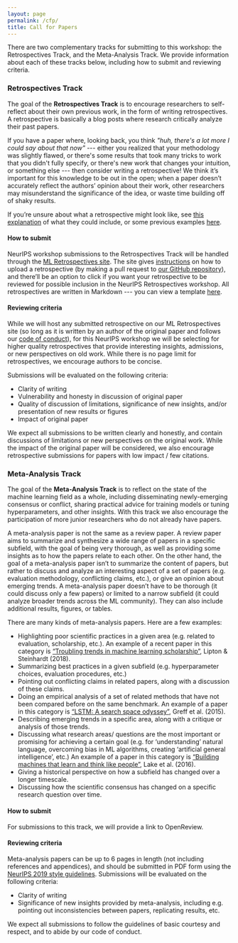```yaml
---
layout: page
permalink: /cfp/
title: Call for Papers
---
```


There are two complementary tracks for submitting to this workshop: the Retrospectives Track, and the Meta-Analysis Track.  We provide information about each of these tracks below, including how to submit and reviewing criteria. 

### Retrospectives Track

The goal of the **Retrospectives Track** is to encourage researchers to self-reflect about their own previous work, in the form of writing retrospectives. A retrospective is basically a blog posts where research critically analyze their past papers. 

If you have a paper where, looking back, you think *"huh, there's a lot more I could say about that now"* ---  either you realized that your methodology was slightly flawed, or there's some results that took many tricks to work that you didn't fully specify, or there's new work that changes your intuition, or something else --- then consider writing a retrospective! We think it’s important for this knowledge to be out in the open; when a paper doesn’t accurately reflect the authors’ opinion about their work, other researchers may misunderstand the significance of the idea, or waste time building off of shaky results. 

If you’re unsure about what a retrospective might look like, see [this explanation](https://ml-retrospectives.github.io/how/) of what they could include, or some previous examples [here](https://ml-retrospectives.github.io/published_retrospectives/index.html). 

#### How to submit

NeurIPS workshop submissions to the Retrospectives Track will be handled through the [ML Retrospectives site](https://ml-retrospectives.github.io/). The site gives [instructions](https://ml-retrospectives.github.io/how/) on how to upload a retrospective (by making a pull request to [our GitHub repository](https://github.com/ml-retrospectives/ml-retrospectives.github.io)), and there’ll be an option to click if you want your retrospective to be reviewed for possible inclusion in the NeurIPS Retrospectives workshop. All retrospectives are written in Markdown --- you can view a template [here](https://ml-retrospectives.github.io/neurips2019/accepted_retrospectives/2099/retro-template/). 

#### Reviewing criteria

While we will host any submitted retrospective on our ML Retrospectives site (so long as it is written by an author of the original paper and follows our [code of conduct](https://ml-retrospectives.github.io/coc/)), for this NeurIPS workshop we will be selecting for higher quality retrospectives that provide interesting insights, admissions, or new perspectives on old work. While there is no page limit for retrospectives, we encourage authors to be concise. 

Submissions will be evaluated on the following criteria:
- Clarity of writing
- Vulnerability and honesty in discussion of original paper
- Quality of discussion of limitations, significance of new insights, and/or presentation of new results or figures 
- Impact of original paper 

We expect all submissions to be written clearly and honestly, and contain discussions of limitations or new perspectives on the original work. While the impact of the original paper will be considered, we also encourage retrospective submissions for papers with low impact / few citations. 


### Meta-Analysis Track

The goal of the **Meta-Analysis Track** is to reflect on the state of the machine learning field as a whole, including disseminating newly-emerging consensus or conflict, sharing practical advice for training models or tuning hyperparameters, and other insights. With this track we also encourage the participation of more junior researchers who do not already have papers. 

A meta-analysis paper is not the same as a review paper. A review paper aims to summarize and synthesize a wide range of papers in a specific subfield, with the goal of being very thorough, as well as providing some insights as to how the papers relate to each other. On the other hand, the goal of a meta-analysis paper isn’t to summarize the content of papers, but rather to discuss and analyze an interesting aspect of a set of papers (e.g. evaluation methodology, conflicting claims, etc.), or give an opinion about emerging trends.  A meta-analysis paper doesn’t have to be thorough (it could discuss only a few papers) or limited to a narrow subfield (it could analyze broader trends across the ML community). They can also include additional results, figures, or tables. 

There are many kinds of meta-analysis papers.  Here are a few examples:
- Highlighting poor scientific practices in a given area (e.g. related to evaluation, scholarship, etc.). An example of a recent paper in this category is [“Troubling trends in machine learning scholarship”](https://arxiv.org/pdf/1807.03341.pdf), Lipton & Steinhardt (2018). 
- Summarizing best practices in a given subfield (e.g. hyperparameter choices, evaluation procedures, etc.) 
- Pointing out conflicting claims in related papers, along with a discussion of these claims.
- Doing an empirical analysis of a set of related methods that have not been compared before on the same benchmark. An example of a paper in this category is [“LSTM: A search space odyssey”](https://arxiv.org/pdf/1503.04069.pdf), Greff et al. (2015). 
- Describing emerging trends in a specific area, along with a critique or analysis of those trends. 
- Discussing what research areas/ questions are the most important or promising for achieving a certain goal (e.g. for ‘understanding’ natural language, overcoming bias in ML algorithms, creating ‘artificial general intelligence’, etc.) An example of a paper in this category is [“Building machines that learn and think like people”](https://arxiv.org/pdf/1604.00289.pdf), Lake et al. (2016). 
- Giving a historical perspective on how a subfield has changed over a longer timescale. 
- Discussing how the scientific consensus has changed on a specific research question over time.


#### How to submit

For submissions to this track, we will provide a link to OpenReview. 

#### Reviewing criteria

Meta-analysis papers can be up to 6 pages in length (not including references and appendices), and should be submitted in PDF form using the [NeurIPS 2019 style guidelines](https://neurips.cc/Conferences/2019/PaperInformation/StyleFiles). Submissions will be evaluated on the following criteria: 
- Clarity of writing
- Significance of new insights provided by meta-analysis, including e.g. pointing out inconsistencies between papers, replicating results, etc. 

We expect all submissions to follow the guidelines of basic courtesy and respect, and to abide by our code of conduct. 

